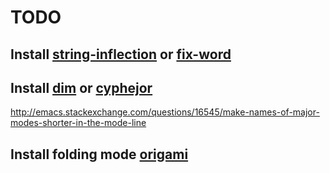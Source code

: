 # TODO

## Install [string-inflection][] or [fix-word][]

[fix-word]: https://github.com/mrkkrp/fix-word
[string-inflection]: https://github.com/akicho8/string-inflection

## Install [dim][] or [cyphejor][]

<http://emacs.stackexchange.com/questions/16545/make-names-of-major-modes-shorter-in-the-mode-line>

[cyphejor]: https://github.com/mrkkrp/cyphejor
[dim]: https://github.com/alezost/dim.el

## Install folding mode [origami][]

[origami]: https://github.com/gregsexton/origami.el
